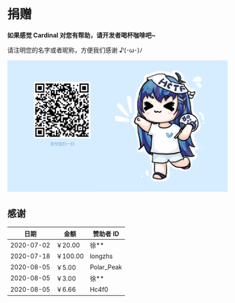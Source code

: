 # 捐赠

**如果感觉 Cardinal 对您有帮助，请开发者喝杯咖啡吧~**

请注明您的名字或者昵称，方便我们感谢 ♪(･ω･)ﾉ

![Alipay_QRCode](../.vuepress/public/img/Vidarchan_qiafan.jpg)

## 感谢

| 日期        | 金额    |  赞助者 ID    |
| ---------- | -------- | ----------- |
| 2020-07-02 | ￥20.00  | 徐** |
| 2020-07-18 | ￥100.00 | longzhs |
| 2020-08-05 | ￥5.00   | Polar_Peak |
| 2020-08-05 | ￥3.00   | 徐** |
| 2020-08-05 | ￥6.66   | Hc4f0 |
